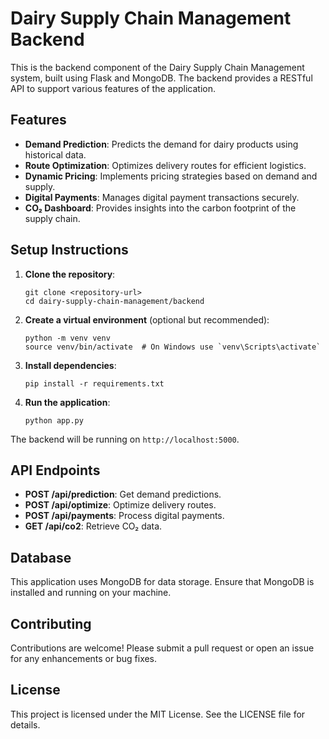 # Dairy Supply Chain Management Backend

This is the backend component of the Dairy Supply Chain Management system, built using Flask and MongoDB. The backend provides a RESTful API to support various features of the application.

## Features

- **Demand Prediction**: Predicts the demand for dairy products using historical data.
- **Route Optimization**: Optimizes delivery routes for efficient logistics.
- **Dynamic Pricing**: Implements pricing strategies based on demand and supply.
- **Digital Payments**: Manages digital payment transactions securely.
- **CO₂ Dashboard**: Provides insights into the carbon footprint of the supply chain.

## Setup Instructions

1. **Clone the repository**:
   ```
   git clone <repository-url>
   cd dairy-supply-chain-management/backend
   ```

2. **Create a virtual environment** (optional but recommended):
   ```
   python -m venv venv
   source venv/bin/activate  # On Windows use `venv\Scripts\activate`
   ```

3. **Install dependencies**:
   ```
   pip install -r requirements.txt
   ```

4. **Run the application**:
   ```
   python app.py
   ```

The backend will be running on `http://localhost:5000`.

## API Endpoints

- **POST /api/prediction**: Get demand predictions.
- **POST /api/optimize**: Optimize delivery routes.
- **POST /api/payments**: Process digital payments.
- **GET /api/co2**: Retrieve CO₂ data.

## Database

This application uses MongoDB for data storage. Ensure that MongoDB is installed and running on your machine.

## Contributing

Contributions are welcome! Please submit a pull request or open an issue for any enhancements or bug fixes.

## License

This project is licensed under the MIT License. See the LICENSE file for details.